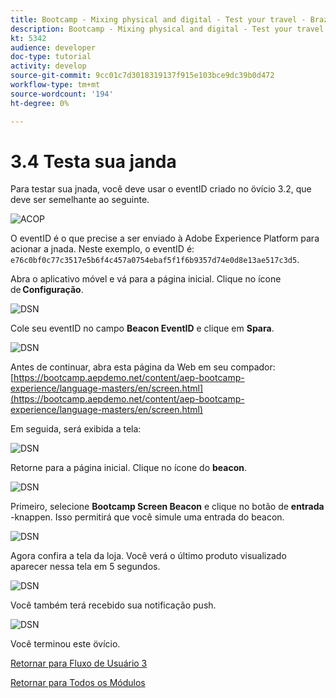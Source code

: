 ```yaml
---
title: Bootcamp - Mixing physical and digital - Test your travel - Brazil
description: Bootcamp - Mixing physical and digital - Test your travel - Brazil
kt: 5342
audience: developer
doc-type: tutorial
activity: develop
source-git-commit: 9cc01c7d3018319137f915e103bce9dc39b0d472
workflow-type: tm+mt
source-wordcount: '194'
ht-degree: 0%

---
```


# 3.4 Testa sua janda

Para testar sua jnada, você deve usar o eventID criado no övício 3.2, que deve ser semelhante ao seguinte.

![ACOP](./images/payloadeventID.png)

O eventID é o que precise a ser enviado à Adobe Experience Platform para acionar a jnada. Neste exemplo, o eventID é:
`e76c0bf0c77c3517e5b6f4c457a0754ebaf5f1f6b9357d74e0d8e13ae517c3d5`.

Abra o aplicativo móvel e vá para a página inicial. Clique no ícone de **Configuração**.

![DSN](./images/appsett.png)

Cole seu eventID no campo **Beacon EventID** e clique em **Spara**.

![DSN](./images/beacon1.png)

Antes de continuar, abra esta página da Web em seu compador: [https://bootcamp.aepdemo.net/content/aep-bootcamp-experience/language-masters/en/screen.html](https://bootcamp.aepdemo.net/content/aep-bootcamp-experience/language-masters/en/screen.html)

Em seguida, será exibida a tela:

![DSN](./images/screen1.png)

Retorne para a página inicial. Clique no ícone do **beacon**.

![DSN](./images/app23.png)

Primeiro, selecione **Bootcamp Screen Beacon** e clique no botão de **entrada** -knappen. Isso permitirá que você simule uma entrada do beacon.

![DSN](./images/app21.png)

Agora confira a tela da loja. Você verá o último produto visualizado aparecer nessa tela em 5 segundos.

![DSN](./images/beacon3.png)

Você também terá recebido sua notificação push.

![DSN](./images/beacon2.png)

Você terminou este övício.

[Retornar para Fluxo de Usuário 3](./uc3.md)

[Retornar para Todos os Módulos](../../overview.md)
